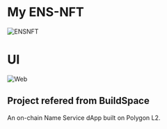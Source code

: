 # My ENS-NFT 
![ENSNFT](https://user-images.githubusercontent.com/72463719/215435337-9fef9554-7165-4601-b02a-3859710df5e7.jpg)

# UI
![Web](https://user-images.githubusercontent.com/72463719/215805237-ce99e842-d527-4642-a6d3-635c55ca3818.png)


## Project refered from BuildSpace

An on-chain Name Service dApp built on Polygon L2. 
